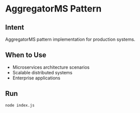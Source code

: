 # AggregatorMS Pattern

## Intent
AggregatorMS pattern implementation for production systems.

## When to Use
- Microservices architecture scenarios
- Scalable distributed systems
- Enterprise applications

## Run
```bash
node index.js
```
